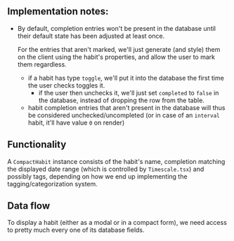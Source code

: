## Implementation notes:
- By default, completion entries won't be present in the database until their default state has been adjusted at least once.
    
    For the entries that aren't marked, we'll just generate (and style) them on the client using the habit's properties, and allow the user to mark them regardless. 

    - if a habit has type `toggle`, we'll put it into the database the first time the user checks toggles it. 
        - if the user then unchecks it, we'll just set `completed` to `false` in the database, instead of dropping the row from the table.
    - habit completion entries that aren't present in the database will thus be considered unchecked/uncompleted (or in case of an `interval` habit, it'll have value `0` on render)


## Functionality
A `CompactHabit` instance consists of the habit's name, completion matching the displayed date range (which is controlled by `Timescale.tsx`) and possibly tags, depending on how we end up implementing the tagging/categorization system.

## Data flow
To display a habit (either as a modal or in a compact form), we need access to pretty much every one of its database fields.